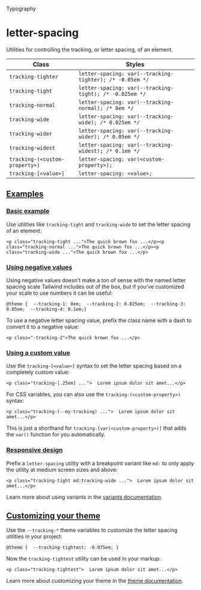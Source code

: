Typography

# letter-spacing

Utilities for controlling the tracking, or letter spacing, of an element.

| Class                          | Styles                                                   |
| ------------------------------ | -------------------------------------------------------- |
| `tracking-tighter`             | `letter-spacing: var(--tracking-tighter); /* -0.05em */` |
| `tracking-tight`               | `letter-spacing: var(--tracking-tight); /* -0.025em */`  |
| `tracking-normal`              | `letter-spacing: var(--tracking-normal); /* 0em */`      |
| `tracking-wide`                | `letter-spacing: var(--tracking-wide); /* 0.025em */`    |
| `tracking-wider`               | `letter-spacing: var(--tracking-wider); /* 0.05em */`    |
| `tracking-widest`              | `letter-spacing: var(--tracking-widest); /* 0.1em */`    |
| `tracking-(<custom-property>)` | `letter-spacing: var(<custom-property>);`                |
| `tracking-[<value>]`           | `letter-spacing: <value>;`                               |

## [Examples](#examples)

### [Basic example](#basic-example)

Use utilities like `tracking-tight` and `tracking-wide` to set the letter spacing of an element:

```
<p class="tracking-tight ...">The quick brown fox ...</p><p class="tracking-normal ...">The quick brown fox ...</p><p class="tracking-wide ...">The quick brown fox ...</p>
```

### [Using negative values](#using-negative-values)

Using negative values doesn't make a ton of sense with the named letter spacing scale Tailwind includes out of the box, but if you've customized your scale to use numbers it can be useful:

```
@theme {  --tracking-1: 0em;  --tracking-2: 0.025em;  --tracking-3: 0.05em;  --tracking-4: 0.1em;}
```

To use a negative letter spacing value, prefix the class name with a dash to convert it to a negative value:

```
<p class="-tracking-2">The quick brown fox ...</p>
```

### [Using a custom value](#using-a-custom-value)

Use the `tracking-[<value>]` syntax to set the letter spacing based on a completely custom value:

```
<p class="tracking-[.25em] ...">  Lorem ipsum dolor sit amet...</p>
```

For CSS variables, you can also use the `tracking-(<custom-property>)` syntax:

```
<p class="tracking-(--my-tracking) ...">  Lorem ipsum dolor sit amet...</p>
```

This is just a shorthand for `tracking-[var(<custom-property>)]` that adds the `var()` function for you automatically.

### [Responsive design](#responsive-design)

Prefix a `letter-spacing` utility with a breakpoint variant like `md:` to only apply the utility at medium screen sizes and above:

```
<p class="tracking-tight md:tracking-wide ...">  Lorem ipsum dolor sit amet...</p>
```

Learn more about using variants in the [variants documentation](/docs/hover-focus-and-other-states).

## [Customizing your theme](#customizing-your-theme)

Use the `--tracking-*` theme variables to customize the letter spacing utilities in your project:

```
@theme {  --tracking-tightest: -0.075em; }
```

Now the `tracking-tightest` utility can be used in your markup:

```
<p class="tracking-tightest">  Lorem ipsum dolor sit amet...</p>
```

Learn more about customizing your theme in the [theme documentation](/docs/theme#customizing-your-theme).
